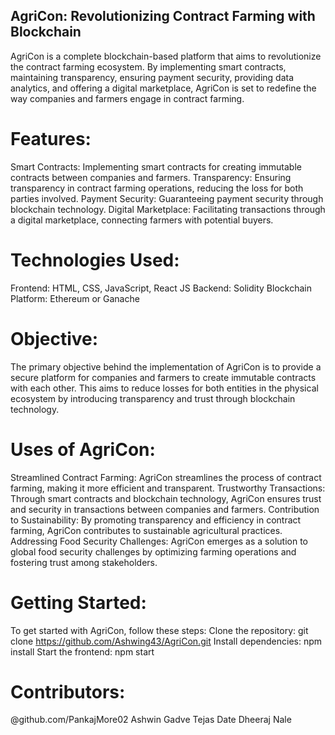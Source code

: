 
## AgriCon: Revolutionizing Contract Farming with Blockchain
AgriCon is a complete blockchain-based platform that aims to revolutionize the contract farming ecosystem. By implementing smart contracts, maintaining transparency, ensuring payment security, providing data analytics, and offering a digital marketplace, AgriCon is set to redefine the way companies and farmers engage in contract farming.

# Features:
Smart Contracts: Implementing smart contracts for creating immutable contracts between companies and farmers.
Transparency: Ensuring transparency in contract farming operations, reducing the loss for both parties involved.
Payment Security: Guaranteeing payment security through blockchain technology.
Digital Marketplace: Facilitating transactions through a digital marketplace, connecting farmers with potential buyers.

# Technologies Used:
  Frontend: HTML, CSS, JavaScript, React JS
  Backend: Solidity
  Blockchain Platform: Ethereum or Ganache

# Objective:
  The primary objective behind the implementation of AgriCon is to provide a secure platform for companies and farmers to create immutable contracts with each other. This aims to reduce losses for both entities in the physical ecosystem by introducing transparency and trust through blockchain technology.

# Uses of AgriCon:
  Streamlined Contract Farming: AgriCon streamlines the process of contract farming, making it more efficient and transparent.
Trustworthy Transactions: Through smart contracts and blockchain technology, AgriCon ensures trust and security in transactions between companies and farmers.
Contribution to Sustainability: By promoting transparency and efficiency in contract farming, AgriCon contributes to sustainable agricultural practices.
Addressing Food Security Challenges: AgriCon emerges as a solution to global food security challenges by optimizing farming operations and fostering trust among stakeholders.

# Getting Started:
  To get started with AgriCon, follow these steps:
  Clone the repository: git clone https://github.com/Ashwing43/AgriCon.git
  Install dependencies: npm install
  Start the frontend: npm start
  
# Contributors:
  @github.com/PankajMore02
  Ashwin Gadve
  Tejas Date
  Dheeraj Nale
